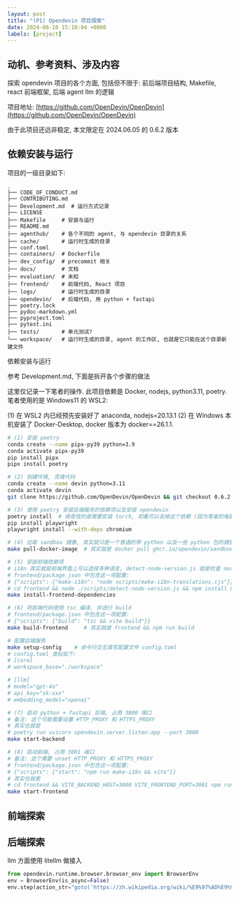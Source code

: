 ```yaml
---
layout: post
title: "(P1) Opendevin 项目探索"
date: 2024-06-10 15:10:04 +0800
labels: [project]
---
```


## 动机、参考资料、涉及内容

探索 opendevin 项目的各个方面, 包括但不限于: 前后端项目结构, Makefile, react 前端框架, 后端 agent llm 的逻辑

项目地址: [https://github.com/OpenDevin/OpenDevin](https://github.com/OpenDevin/OpenDevin)

由于此项目还远非稳定, 本文限定在 2024.06.05 的 0.6.2 版本

## 依赖安装与运行

项目的一级目录如下:

```
.
├── CODE_OF_CONDUCT.md
├── CONTRIBUTING.md
├── Development.md  # 运行方式记录
├── LICENSE
├── Makefile     # 安装与运行
├── README.md
├── agenthub/    # 各个不同的 agent, 与 opendevin 目录的关系
├── cache/       # 运行时生成的目录
├── conf.toml
├── containers/  # Dockerfile
├── dev_config/  # precommit 相关
├── docs/        # 文档
├── evaluation/  # 未知
├── frontend/    # 前端代码, React 项目
├── logs/        # 运行时生成的目录
├── opendevin/   # 后端代码, 用 python + fastapi
├── poetry.lock
├── pydoc-markdown.yml
├── pyproject.toml
├── pytest.ini
├── tests/       # 单元测试?
└── workspace/   # 运行时生成的目录, agent 的工作区, 也就是它只能在这个目录新建文件
```

依赖安装与运行

参考 Development.md, 下面是拆开各个步骤的做法

这里仅记录一下笔者的操作. 此项目依赖是 Docker, nodejs, python3.11, poetry. 笔者使用的是 Windows11 的 WSL2:

(1) 在 WSL2 内已经预先安装好了 anaconda, nodejs=20.13.1
(2) 在 Windows 本机安装了 Docker-Desktop, docker 版本为 docker==26.1.1.

```bash
# (1) 安装 poetry
conda create --name pipx-py39 python=3.9
conda activate pipx-py39
pip install pipx
pipx install poetry

# (2) 创建环境, 克隆代码
conda create --name devin python=3.11
conda activate devin
git clone https://github.com/OpenDevin/OpenDevin && git checkout 0.6.2

# (3) 使用 poetry 安装后端服务的依赖项以及安装 opendevin
poetry install  # 很奇怪的是需要安装 torch, 初看可以去掉这个依赖 (因为笔者的电脑硬盘空间比较吃紧), 但还不知道怎么去除
pip install playwright
playwright install --with-deps chromium

# (4) 拉取 sandbox 镜像, 其实就只是一个普通的带 python 以及一些 python 包的镜像, 目的应该只是在项目跑起来是用挂载目录的方式来保证只修改 sandbox 镜像内和 workspace 目录的文件. 这样可以方式 agent 删除本地文件
make pull-docker-image  # 其实就是 docker pull ghcr.io/opendevin/sandbox

# (5) 安装前端依赖项
# i18n 其实就是前端界面上可以选择多种语言, detect-node-version.js 就是检查 nodejs >= 18.17.1
# frontend/package.json 中包含这一项配置:
# {"scripts": {"make-i18n": "node scripts/make-i18n-translations.cjs"}}
# cd frontend && node ./scripts/detect-node-version.js && npm install && npm run make-i18n
make install-frontend-dependencies

# (6) 将前端代码使用 tsc 编译, 并进行 build
# frontend/package.json 中包含这一项配置:
# {"scripts": {"build": "tsc && vite build"}}
make build-frontend     # 其实就是 frontend && npm run build

# 配置后端服务
make setup-config    # 命令行交互填写配置文件 config.toml
# config.toml 类似如下:
# [core]
# workspace_base="./workspace"

# [llm]
# model="gpt-4o"
# api_key="sk-xxx"
# embedding_model="openai"

# (7) 启动 python + fastapi 后端, 占用 3000 端口
# 备注: 这个可能需要设置 HTTP_PROXY 和 HTTPS_PROXY
# 其实也就是
# poetry run uvicorn opendevin.server.listen:app --port 3000
make start-backend

# (8) 启动前端, 占用 3001 端口
# 备注: 这个需要 unset HTTP_PROXY 和 HTTPS_PROXY
# frontend/package.json 中包含这一项配置:
# {"scripts": {"start": "npm run make-i18n && vite"}}
# 其实也就是
# cd frontend && VITE_BACKEND_HOST=3000 VITE_FRONTEND_PORT=3001 npm run start
make start-frontend
```

## 前端探索

## 后端探索

llm 方面使用 litellm 做接入

```python
from opendevin.runtime.browser.browser_env import BrowserEnv
env = BrowserEnv(is_async=False)
env.step(action_str="goto('https://zh.wikipedia.org/wiki/%E9%97%AD%E9%9B%86')")
```
